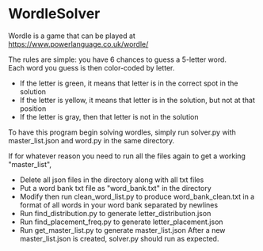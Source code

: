 # WordleSolver
Wordle is a game that can be played at https://www.powerlanguage.co.uk/wordle/

The rules are simple: you have 6 chances to guess a 5-letter word.  
Each word you guess is then color-coded by letter.  
* If the letter is green, it means that letter is in the correct spot in the solution
* If the letter is yellow, it means that letter is in the solution, but not at that position
* If the letter is gray, then that letter is not in the solution

To have this program begin solving wordles, simply run solver.py with master_list.json and word.py in the same directory.

If for whatever reason you need to run all the files again to get a working "master_list", 
* Delete all json files in the directory along with all txt files
* Put a word bank txt file as "word_bank.txt" in the directory
* Modify then run clean_word_list.py to produce word_bank_clean.txt in a format of all words in your word bank separated by newlines
* Run find_distribution.py to generate letter_distribution.json
* Run find_placement_freq.py to generate letter_placement.json
* Run get_master_list.py to generate master_list.json
After a new master_list.json is created, solver.py should run as expected.
